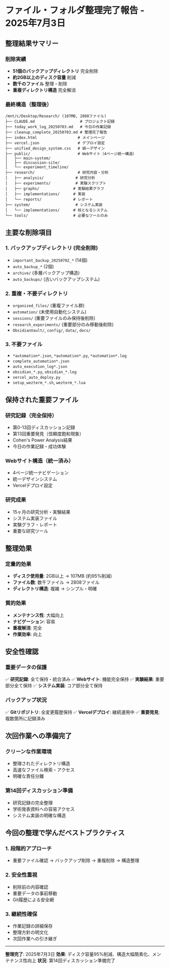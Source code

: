 # ファイル・フォルダ整理完了報告 - 2025年7月3日

## 整理結果サマリー

### 削除実績
- **51個のバックアップディレクトリ** 完全削除
- **約2GB以上のディスク容量** 削減
- **数千のファイル** 整理・削除
- **重複ディレクトリ構造** 完全解消

### 最終構造（整理後）
```
/mnt/c/Desktop/Research/ (107MB, 2808ファイル)
├── CLAUDE.md                    # プロジェクト記録
├── today_work_log_20250703.md   # 今日の作業記録
├── cleanup_complete_20250703.md # 整理完了報告
├── index.html                  # メインページ
├── vercel.json                 # デプロイ設定
├── unified_design_system.css   # 統一デザイン
├── public/                     # Webサイト（4ページ統一構造）
│   ├── main-system/
│   ├── discussion-site/
│   └── experiment_timeline/
├── research/                   # 研究内容・分析
│   ├── analysis/              # 研究分析
│   ├── experiments/           # 実験スクリプト
│   ├── graphs/               # 実験結果グラフ
│   ├── implementations/      # 実装
│   └── reports/              # レポート
├── system/                    # システム実装
│   └── implementations/      # 核となるシステム
└── tools/                    # 必要なツールのみ
```

## 主要な削除項目

### 1. バックアップディレクトリ (完全削除)
- `important_backup_20250702_*` (14個)
- `auto_backup_*` (2個)
- `archive/` (多層バックアップ構造)
- `auto_backups/` (古いバックアップシステム)

### 2. 重複・不要ディレクトリ
- `organized_files/` (重複ファイル群)
- `automation/` (未使用自動化システム)
- `sessions/` (重要ファイルのみ保持後削除)
- `research_experiments/` (重要部分のみ移動後削除)
- `ObsidianVault/`, `config/`, `data/`, `docs/`

### 3. 不要ファイル
- `*automation*.json`, `*automation*.py`, `*automation*.log`
- `complete_automation*.json`
- `auto_execution_log*.json`
- `obsidian_*.py`, `obsidian_*.log`
- `vercel_auto_deploy.py`
- `setup_wezterm_*.sh`, `wezterm_*.lua`

## 保持された重要ファイル

### 研究記録（完全保持）
- 第0-13回ディスカッション記録
- 第13回重要発見（信頼度飽和現象）
- Cohen's Power Analysis結果
- 今日の作業記録・成功体験

### Webサイト構造（統一済み）
- 4ページ統一ナビゲーション
- 統一デザインシステム
- Vercelデプロイ設定

### 研究成果
- 15ヶ月の研究分析・実験結果
- システム実装ファイル
- 実験グラフ・レポート
- 重要な研究ツール

## 整理効果

### 定量的効果
- **ディスク使用量**: 2GB以上 → 107MB (約95%削減)
- **ファイル数**: 数千ファイル → 2808ファイル
- **ディレクトリ構造**: 複雑 → シンプル・明確

### 質的効果
- **メンテナンス性**: 大幅向上
- **ナビゲーション**: 容易
- **重複解消**: 完全
- **作業効率**: 向上

## 安全性確認

### 重要データの保護
✅ **研究記録**: 全て保持・統合済み
✅ **Webサイト**: 機能完全保持
✅ **実験結果**: 重要部分全て保持
✅ **システム実装**: コア部分全て保持

### バックアップ状況
✅ **Gitリポジトリ**: 全変更履歴保持
✅ **Vercelデプロイ**: 継続運用中
✅ **重要発見**: 複数箇所に記録済み

## 次回作業への準備完了

### クリーンな作業環境
- 整理されたディレクトリ構造
- 高速なファイル検索・アクセス
- 明確な責任分離

### 第14回ディスカッション準備
- 研究記録の完全整理
- 学術発表資料への容易アクセス
- システム実装の明確な構造

## 今回の整理で学んだベストプラクティス

### 1. 段階的アプローチ
- 重要ファイル確認 → バックアップ削除 → 重複削除 → 構造整理

### 2. 安全性重視
- 削除前の内容確認
- 重要データの事前移動
- Git履歴による安全網

### 3. 継続性確保
- 作業記録の詳細保存
- 整理方針の明文化
- 次回作業への引き継ぎ

---

**整理完了**: 2025年7月3日
**効果**: ディスク容量95%削減、構造大幅簡素化、メンテナンス性向上
**状況**: 第14回ディスカッション準備完了